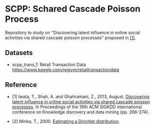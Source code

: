 # SCPP: Schared Cascade Poisson Process

Repository to study on "Discovering latent influence in online social activities via shared cascade poisson processes" proposed in [[1]](www.kecl.ntt.co.jp/as/members/iwata/kdd2013.pdf).

## Datasets

- scpp_trans_1: Retail Transaction Data  
    https://www.kaggle.com/regivm/retailtransactiondata

## Reference

- [1] Iwata, T., Shah, A. and Ghahramani, Z., 2013, August. [Discovering latent influence in online social activities via shared cascade poisson processes](www.kecl.ntt.co.jp/as/members/iwata/kdd2013.pdf). In Proceedings of the 19th ACM SIGKDD international conference on Knowledge discovery and data mining (pp. 266-274).

- [2] Minka, T., 2000. [Estimating a Dirichlet distribution](https://tminka.github.io/papers/dirichlet/minka-dirichlet.pdf).